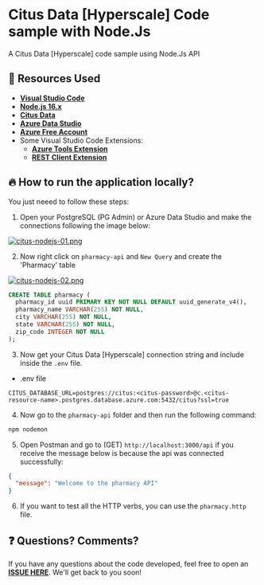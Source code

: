 # Citus Data [Hyperscale] Code sample with Node.Js

A Citus Data [Hyperscale] code sample using Node.Js API

## 🚀 Resources Used

- **[Visual Studio Code](https://code.visualstudio.com/?WT.mc_id=javascript-72292-gllemos)**
- **[Node.js 16.x](https://nodejs.org/en/)**
- **[Citus Data](https://www.citusdata.com/product/hyperscale-citus/?WT.mc_id=javascript-72292-gllemos)**
- **[Azure Data Studio](https://docs.microsoft.com/sql/azure-data-studio/download-azure-data-studio?view=sql-server-ver16&WT.mc_id=javascript-72292-gllemos)**
- **[Azure Free Account](https://azure.microsoft.com/?WT.mc_id=javascript-72292-gllemos)**
- Some Visual Studio Code Extensions:
  - **[Azure Tools Extension](https://marketplace.visualstudio.com/items?itemName=ms-vscode.vscode-node-azure-pack&WT.mc_id=javascript-72292-gllemos)**
  - **[REST Client Extension](https://marketplace.visualstudio.com/items?itemName=humao.rest-client&WT.mc_id=javascript-72292-gllemos)**

## 🔥 How to run the application locally? 

You just neeed to follow these steps:

1. Open your PostgreSQL (PG Admin) or Azure Data Studio and make the connections following the image below:

[![citus-nodejs-01.png](https://i.postimg.cc/D0XcSxtg/citus-nodejs-01.png)](https://postimg.cc/9wc9SYXR)

2. Now right click on `pharmacy-api` and `New Query` and create the 'Pharmacy' table

[![citus-nodejs-02.png](https://i.postimg.cc/Hk91Jzmd/citus-nodejs-02.png)](https://postimg.cc/4YySqznS)

```sql
CREATE TABLE pharmacy (
  pharmacy_id uuid PRIMARY KEY NOT NULL DEFAULT uuid_generate_v4(),
  pharmacy_name VARCHAR(255) NOT NULL,
  city VARCHAR(255) NOT NULL,
  state VARCHAR(255) NOT NULL,
  zip_code INTEGER NOT NULL
);
```

3. Now get your Citus Data [Hyperscale] connection string and include inside the `.env` file.

* .env file

```text
CITUS_DATABASE_URL=postgres://citus:<citus-password>@c.<citus-resource-name>.postgres.database.azure.com:5432/citus?ssl=true
```

4. Now go to the `pharmacy-api` folder and then run the following command:

```bash
npm nodemon
```

5. Open Postman and go to (GET) `http://localhost:3000/api` if you receive the message below is because the api was connected successfully:

```json
{
  "message": "Welcome to the pharmacy API"
}
``` 

6. If you want to test all the HTTP verbs, you can use the `pharmacy.http` file.

## ❓ Questions? Comments?

If you have any questions about the code developed, feel free to open an **[ISSUE HERE](https://github.com/glaucia86/citusdata-nodejs-code-sample/issues)**. We'll get back to you soon!
